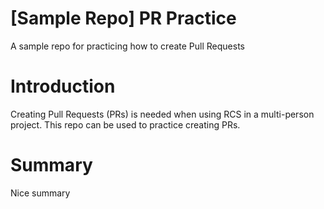 # [Sample Repo] PR Practice
A sample repo for practicing how to create Pull Requests

# Introduction
Creating Pull Requests (PRs) is needed when using RCS in a multi-person project. This repo can be used to practice creating PRs.

# Summary
Nice summary